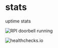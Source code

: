 # stats
uptime stats


![RPI doorbell running](https://healthchecks.io/b/2/1fe20db9-64f5-4535-af2f-991b391b72ad.svg)

![healthchecks.io](https://healthchecks.io/badge/33b89c04-5920-43c5-a5b2-b5993f/9QNBUBII-2.svg)
